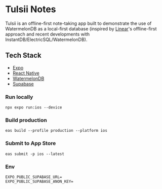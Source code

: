 # Tulsii Notes

Tulsii is an offline-first note-taking app built to demonstrate the use of WatermelonDB as a local-first database (inspired by [Linear](https://linear.app/)'s offline-first approach and recent developments with InstantDB/ElectricSQL/WatermelonDB).

## Tech Stack

- [Expo](https://expo.dev/)
- [React Native](https://reactnative.dev/)
- [WatermelonDB](https://github.com/Nozbe/WatermelonDB)
- [Supabase](https://supabase.com/)

### Run locally

`npx expo run:ios --device`

### Build production

`eas build --profile production --platform ios`

### Submit to App Store

`eas submit -p ios --latest`

### Env

```
EXPO_PUBLIC_SUPABASE_URL=
EXPO_PUBLIC_SUPABASE_ANON_KEY=
```
